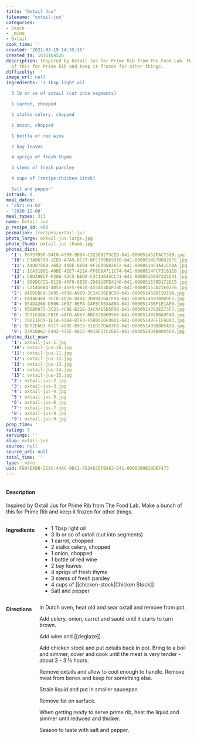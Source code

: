 ```yaml
---
title: "Oxtail Jus"
filename: "oxtail-jus"
categories:
- Sauce
- _mine
- Oxtail
cook_time: ''
created: '2021-03-19 14:35:26'
created_ts: 1616164526
description: Inspired by Oxtail Jus for Prime Rib from The Food Lab. Make a bunch
  of this for Prime Rib and keep it frozen for other things.
difficulty: ''
image_url: null
ingredients: '1 Tbsp light oil

  3 lb or so of oxtail (cut into segments)

  1 carrot, chopped

  2 stalks celery, chopped

  1 onion, chopped

  1 bottle of red wine

  2 bay leaves

  4 sprigs of fresh thyme

  3 stems of fresh parsley

  4 cups of [recipe:Chicken Stock]

  Salt and pepper'
intrash: 0
meal_dates:
- '2021-01-02'
- '2020-12-06'
meal_types: 3|3
name: Oxtail Jus
p_recipe_id: 488
permalink: /recipes/oxtail-jus
photo_large: oxtail-jus-large.jpg
photo_thumb: oxtail-jus-thumb.jpg
photos_dict:
  '1': F6757D5F-94C0-4799-9B94-C32389275CED-641-000051452FAC7599.jpg
  '10': E3AB6793-1EB3-47A9-8C27-BFC339B65910-641-0000514E786B25FE.jpg
  '11': A4D07560-2682-408E-8804-9F16895B28F2-641-0000514F3A41E20A.jpg
  '12': 1CA318D1-A0BE-4EE7-A21A-FF6D0A711C74-641-0000514FCF3161E0.jpg
  '13': C8D39ECF-F286-42C5-BED0-C3C14645CC41-641-0000515047325D41.jpg
  '14': 909DCC51-0128-46F9-8EB6-2D8118FE4146-641-000051530D172B15.jpg
  '15': 53145EB4-4855-45F5-9B70-455A62D4F7BD-641-00005153A21E9276.jpg
  '2': 8A8D5DC0-2095-4988-A909-2C34C76E8CD9-641-000051459915D19A.jpg
  '3': FA44E484-3CC8-4D26-B404-2DD0A26A7F94-641-00005146034989E2.jpg
  '4': 034DA266-D506-4692-8EFA-CAFEC053A88A-641-00005146BF1E1A89.jpg
  '5': FD6B0075-3C21-4C9E-B11E-34CAA65D5F66-641-0000514783E573F7.jpg
  '6': 7E31638A-FBCF-4AF0-AD67-0BC638869506-641-0000514828BA9FA8.jpg
  '7': 76011FC9-1E1A-41B4-87F0-F5B0026F08D1-641-00005148FF1FA843.jpg
  '8': BC92E6D3-0117-498E-B913-31ED27DA83FD-641-000051499D0D5ADB.jpg
  '9': D3A50062-E442-431E-8ACE-991BF17C2E6E-641-0000514D4B8095E4.jpg
photos_dict_new:
  '1': oxtail-jus-1.jpg
  '10': oxtail-jus-10.jpg
  '11': oxtail-jus-11.jpg
  '12': oxtail-jus-12.jpg
  '13': oxtail-jus-13.jpg
  '14': oxtail-jus-14.jpg
  '15': oxtail-jus-15.jpg
  '2': oxtail-jus-2.jpg
  '3': oxtail-jus-3.jpg
  '4': oxtail-jus-4.jpg
  '5': oxtail-jus-5.jpg
  '6': oxtail-jus-6.jpg
  '7': oxtail-jus-7.jpg
  '8': oxtail-jus-8.jpg
  '9': oxtail-jus-9.jpg
prep_time: ''
rating: 5
servings: ''
slug: oxtail-jus
source: null
source_url: null
total_time: ''
type: _mine
uid: F604EADB-25AC-44AC-9DC1-75246C0FB483-641-0000509B20DEF473
---
```

<div class="large-8 medium-7 columns" id="writeup">		<div id="description"><h4>Description</h4>
<div class="box box-description content"><p>Inspired by Oxtail Jus for Prime Rib from The Food Lab. Make a bunch of this for Prime Rib and keep it frozen for other things.</p>
</div></div>	</div><!-- #writeup -->
</div><!-- #row-one -->
<div class="row" id="row-two">	<div class="medium-4 small-5 columns" id="ingredients"><h4>Ingredients</h4><div class="box box-ingredients content"><ul>
<li>1 Tbsp light oil</li>
<li>3 lb or so of oxtail (cut into segments)</li>
<li>1 carrot, chopped</li>
<li>2 stalks celery, chopped</li>
<li>1 onion, chopped</li>
<li>1 bottle of red wine</li>
<li>2 bay leaves</li>
<li>4 sprigs of fresh thyme</li>
<li>3 stems of fresh parsley</li>
<li>4 cups of [[chicken-stock|Chicken Stock]]</li>
<li>Salt and pepper</li>
</ul>
</div>	</div>	<div class="medium-6 small-7 columns" id="directions"><h4>Directions</h4><div class="box box-directions content"><p>In Dutch oven, heat old and sear oxtail and remove from pot.</p>
<p>Add celery, onion, carrot and sauté until it starts to turn brown.</p>
<p>Add wine and [[deglaze]].</p>
<p>Add chicken stock and put oxtails back in pot. Bring to a boil and simmer, cover and cook until the meat is very tender - about 3 - 3 ½ hours.</p>
<p>Remove oxtails and allow to cool enough to handle. Remove meat from bones and keep for something else.</p>
<p>Strain liquid and put in smaller saucepan.</p>
<p>Remove fat on surface.</p>
<p>When getting ready to serve prime rib, heat the liquid and simmer until reduced and thicker.</p>
<p>Season to taste with salt and pepper.</p>
</div>	</div>